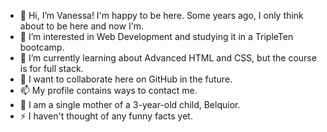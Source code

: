 - 👋 Hi, I’m Vanessa! I'm happy to be here. Some years ago, I only think about to be here and now I'm. 
- 👀 I’m interested in Web Development and studying it in a TripleTen bootcamp.
- 🌱 I’m currently learning about Advanced HTML and CSS, but the course is for full stack.
- 💞️ I want to collaborate here on GitHub in the future.
- 📫 My profile contains ways to contact me.
- 💙 I am a single mother of a 3-year-old child, Belquior.
- ⚡ I haven't thought of any funny facts yet.

<!---
VanessaYuriAB/VanessaYuriAB is a ✨ special ✨ repository because its `README.md` (this file) appears on your GitHub profile.
You can click the Preview link to take a look at your changes.
--->
